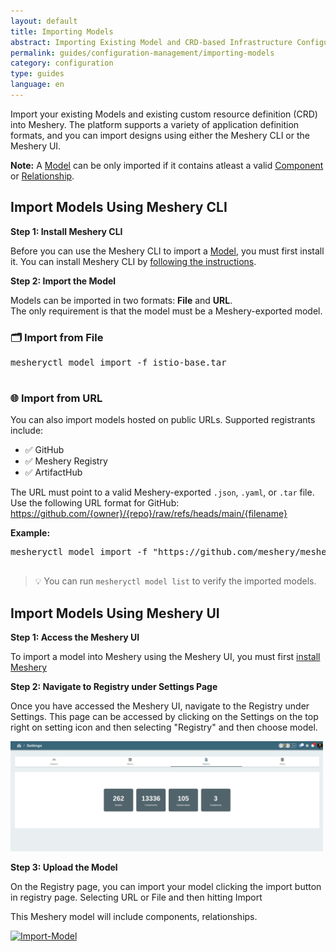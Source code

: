 ```yaml
---
layout: default
title: Importing Models
abstract: Importing Existing Model and CRD-based Infrastructure Configurations into Meshery as Model
permalink: guides/configuration-management/importing-models
category: configuration
type: guides
language: en
---
```


Import your existing Models and existing custom resource definition (CRD) into Meshery. The platform supports a variety of application definition formats, and you can import designs using either the Meshery CLI or the Meshery UI.

**Note:** A [Model](/concepts/logical/models) can be only imported if it contains atleast a valid [Component](/concepts/logical/components) or [Relationship](/concepts/logical/relationships).

## Import Models Using Meshery CLI

**Step 1: Install Meshery CLI**

Before you can use the Meshery CLI to import a [Model](/concepts/logical/models), you must first install it. You can install Meshery CLI by [following the instructions]({{site.baseurl}}/installation#install-mesheryctl).

**Step 2: Import the Model**

Models can be imported in two formats: **File** and **URL**.  
The only requirement is that the model must be a Meshery-exported model.

### 🗂️ Import from File

<pre class="codeblock-pre">
<div class="codeblock"><div class="clipboardjs">mesheryctl model import -f istio-base.tar</div></div>
</pre>

### 🌐 Import from URL

You can also import models hosted on public URLs. Supported registrants include:

- ✅ GitHub
- ✅ Meshery Registry
- ✅ ArtifactHub

The URL must point to a valid Meshery-exported `.json`, `.yaml`, or `.tar` file.  
Use the following URL format for GitHub:
https://github.com/{owner}/{repo}/raw/refs/heads/main/{filename}


**Example:**

<pre class="codeblock-pre">
<div class="codeblock"><div class="clipboardjs">mesheryctl model import -f "https://github.com/meshery/meshery-models/raw/refs/heads/main/istio-base.tar"</div></div>
</pre>

> 💡 You can run `mesheryctl model list` to verify the imported models.

## Import Models Using Meshery UI

**Step 1: Access the Meshery UI**

To import a model into Meshery using the Meshery UI, you must first [install Meshery](/installation/quick-start)

**Step 2: Navigate to Registry under Settings Page**

Once you have accessed the Meshery UI, navigate to the Registry under Settings. This page can be accessed by clicking on the Settings on the top right on setting icon and then selecting "Registry" and then choose model.

<a href="https://raw.githubusercontent.com/meshery/meshery/master/docs/assets/img/import/Registry.png">
  <img alt="Registry-Navigator" style="width:500px;height:auto;" src="https://raw.githubusercontent.com/meshery/meshery/master/docs/assets/img/import/Registry.png" />
</a>


**Step 3: Upload the Model**

On the Registry page, you can import your model clicking the import button in registry page. Selecting URL or File and then hitting Import

This Meshery model will include components, relationships.

<a href="{{ site.baseurl }}/assets/img/import/ImportModel.gif">
  <img alt="Import-Model" style="width:500px;height:auto;" src="{{ site.baseurl }}/assets/img/import/ImportModel.gif" />
</a>



